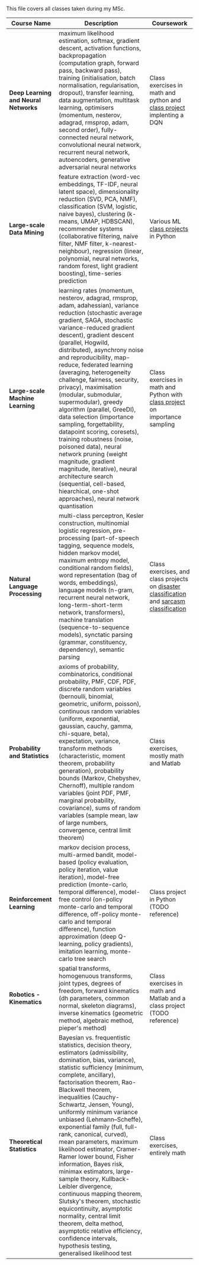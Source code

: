 
This file covers all classes taken during my MSc.

| **Course Name**                       | **Description**                                                                                                                                                                                                                                                                                                                                                                                                                                                                                                                                                                                                                                                                                                                                                                                             | **Coursework**                                                          |
|---------------------------------------|-------------------------------------------------------------------------------------------------------------------------------------------------------------------------------------------------------------------------------------------------------------------------------------------------------------------------------------------------------------------------------------------------------------------------------------------------------------------------------------------------------------------------------------------------------------------------------------------------------------------------------------------------------------------------------------------------------------------------------------------------------------------------------------------------------------|-------------------------------------------------------------------------|
| **Deep Learning and Neural Networks** | maximum likelihood estimation, softmax, gradient descent, activation functions, backpropagation (computation graph, forward pass, backward pass), training (initialisation, batch normalisation, regularisation, dropout), transfer learning, data augmentation, multitask learning, optimisers (momentum, nesterov, adagrad, rmsprop, adam, second order), fully-connected neural network, convolutional neural network, recurrent neural network, autoencoders, generative adversarial neural networks                                                                                                                                                                                                                                                                                                    | Class exercises in math and python and [class project](https://github.com/NiklasZ/deep-battleships) implenting a DQN   |
| **Large-scale Data Mining**           | feature extraction (word-vec embeddings, TF-IDF, neural latent space), dimensionality reduction (SVD, PCA, NMF), classification (SVM, logistic, naive bayes), clustering (k-means, UMAP, HDBSCAN), recommender systems (collaborative filtering, naive filter, NMF filter, k-nearest-neighbour), regression (linear, polynomial, neural networks, random forest, light gradient boosting), time-series prediction                                                                                                                                                                                                                                                                                                                                                                                           | Various ML [class projects](https://github.com/NiklasZ/large-scale-data-mining-projects) in Python                                |
| **Large-scale Machine Learning**      | learning rates (momentum, nesterov, adagrad, rmsprop, adam, adahessian), variance reduction (stochastic average gradient, SAGA, stochastic variance-reduced gradient descent), gradient descent (parallel, Hogwild, distributed), asynchrony noise and reproducibility, map-reduce, federated learning (averaging, heterogeneity challenge, fairness, security, privacy), maximisation (modular, submodular, supermodular), greedy algorithm (parallel, GreeDI), data selection (importance sampling, forgettability, datapoint scoring, coresets), training robustness (noise, poisoned data), neural network pruning (weight magnitude, gradient magnitude, iterative), neural architecture search (sequential, cell-based, hiearchical, one-shot approaches), neural network quantisation                | Class exercises in math and Python with [class project](https://github.com/NiklasZ/large-scale-ml-project) on importance sampling  |
| **Natural Language Processing**       | multi-class perceptron, Kesler construction, multinomial logistic regression, pre-processing (part-of-speech tagging, sequence models, hidden markov model, maximum entropy model, conditional random fields), word representation (bag of words, embeddings), language models (n-gram, recurrent neural network, long-term-short-term network, transformers), machine translation (sequence-to-sequence models), synctatic parsing (grammar, constituency, dependency), semantic parsing                                                                                                                                                                                                                                                                                                                   | Class exercises, and class projects on [disaster classification](https://github.com/NiklasZ/disaster-tweets-project) and [sarcasm classification](https://github.com/NiklasZ/sarcasm-classification-project)     |
| **Probability and Statistics**        | axioms of probability, combinatorics, conditional probability, PMF, CDF, PDF, discrete random variables (bernoulli, binomial, geometric, uniform, poisson), continuous random variables (uniform, exponential, gaussian, cauchy, gamma, chi-square, beta), expectation, variance, transform methods (characteristic, moment theorem, probability generation), probability bounds (Markov, Chebyshev, Chernoff), multiple random variables (joint PDF, PMF, marginal probability, covariance), sums of random variables (sample mean, law of large numbers, convergence, central limit theorem)                                                                                                                                                                                                              | Class exercises, mostly math and Matlab                                 |
| **Reinforcement Learning**            | markov decision process, multi-armed bandit, model-based (policy evaluation, policy iteration, value iteration), model-free prediction (monte-carlo, temporal difference), model-free control (on-policy monte-carlo and temporal difference, off-policy monte-carlo and temporal difference), function approximation (deep Q-learning, policy gradients), imitation learning, monte-carlo tree search                                                                                                                                                                                                                                                                                                                                                                                                      | Class project in Python (TODO reference)                                |
| **Robotics - Kinematics**             | spatial transforms, homogenuous transforms, joint types, degrees of freedom, forward kinematics (dh parameters, common normal, skeleton diagrams), inverse kinematics (geometric method, algebraic method, pieper's method)                                                                                                                                                                                                                                                                                                                                                                                                                                                                                                                                                                                 | Class exercises in math and Matlab and a class project (TODO reference) |
| **Theoretical Statistics**            | Bayesian vs. frequentistic statistics, decision theory, estimators (admissibility, domination, bias, variance), statistic sufficiency (minimum, complete, ancillary), factorisation theorem, Rao-Blackwell theorem, inequalities (Cauchy-Schwartz, Jensen, Young), uniformly minimum variance unbiased (Lehmann–Scheffe), exponential family (full, full-rank, canonical, curved), mean parameters, maximum likelihood estimator, Cramer-Ramer lower bound, Fisher information, Bayes risk, minimax estimators, large-sample theory, Kullback-Leibler divergence, continuous mapping theorem, Slutsky's theorem, stochastic equicontinuity, asymptotic normality, central limit theorem, delta method, asymptotic relative efficiency, confidence intervals, hypothesis testing, generalised likelihood test | Class exercises, entirely math                                          |
